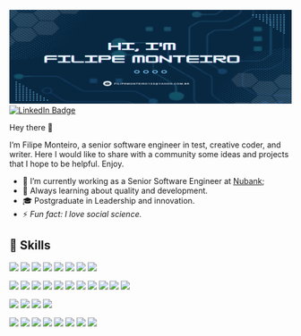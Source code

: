 [![Filipe Monteiro](./profile-github.png)](#)
[![LinkedIn Badge](https://img.shields.io/badge/LinkedIn-Profile-informational?style=flat&logo=linkedin&logoColor=white&color=0D76A8)](https://www.linkedin.com/in/filipe-sucupira/)

Hey there 👋

I’m Filipe Monteiro, a senior software engineer in test, creative coder, and writer. Here I would like to share with a community some ideas and projects that I hope to be helpful. Enjoy.
- 🔭 I’m currently working as a Senior Software Engineer at [Nubank](https://nubank.com.br/);
- 🌱 Always learning about quality and development. 
- 🎓 Postgraduate in Leadership and innovation.
- ⚡ *Fun fact: I love social science.*

## 💼 Skills
![](https://img.shields.io/badge/Code-Java-informational?style=flat&logo=Java&logoColor=white&color=4AB197)
![](https://img.shields.io/badge/Code-Clojure-informational?style=flat&logo=Clojure&logoColor=white&color=4AB197)
![](https://img.shields.io/badge/Code-CSharp-informational?style=flat&logo=c-sharp&logoColor=white&color=4AB197)
![](https://img.shields.io/badge/Code-PHP-informational?style=flat&logo=PHP&logoColor=white&color=4AB197)
![](https://img.shields.io/badge/Code-JavaScript-informational?style=flat&logo=JavaScript&logoColor=white&color=4AB197)
![](https://img.shields.io/badge/Code-TypeScript-informational?style=flat&logo=TypeScript&logoColor=white&color=4AB197)
![](https://img.shields.io/badge/Code-SpringBoot-informational?style=flat&logo=Spring&logoColor=white&color=4AB197)
![](https://img.shields.io/badge/Code-Shell%20Script-informational?style=flat&logo=gnu-bash&logoColor=white&color=4AB197)

![](https://img.shields.io/badge/Test-Cypress-informational?style=flat&logo=Cypress&logoColor=white&color=4AB197)
![](https://img.shields.io/badge/Test-Selenium-informational?style=flat&logo=Selenium&logoColor=white&color=4AB197)
![](https://img.shields.io/badge/Test-Codeceptjs-informational?style=flat&logo=Codeceptjs&logoColor=white&color=4AB197)
![](https://img.shields.io/badge/Test-Robot-informational?style=flat&logo=Robot-Framework&logoColor=white&color=4AB197)
![](https://img.shields.io/badge/Test-Etaoin-informational?style=flat&logo=Etaoin&logoColor=white&color=4AB197)
![](https://img.shields.io/badge/Test-JMeter-informational?style=flat&logo=Apache-JMeter&logoColor=white&color=4AB197)
![](https://img.shields.io/badge/Test-K6-informational?style=flat&logo=K6&logoColor=white&color=4AB197)
![](https://img.shields.io/badge/Test-Gatling-informational?style=flat&logo=Gatling&logoColor=white&color=4AB197)
![](https://img.shields.io/badge/Test-Restassured-informational?style=flat&logo=Restassured&logoColor=white&color=4AB197)
![](https://img.shields.io/badge/Test-Postman-informational?style=flat&logo=Postman&logoColor=white&color=4AB197)
![](https://img.shields.io/badge/Test-Insomnia-informational?style=flat&logo=Insomnia&logoColor=white&color=4AB197)

![](https://img.shields.io/badge/Database-MySQL-informational?style=flat&logo=MySQL&logoColor=white&color=4AB197)
![](https://img.shields.io/badge/Database-Oracle-informational?style=flat&logo=Oracle&logoColor=white&color=4AB197)
![](https://img.shields.io/badge/Database-Datomic-informational?style=flat&logo=Datomic&logoColor=white&color=4AB197)
![](https://img.shields.io/badge/Database-Redis-informational?style=flat&logo=Redis&logoColor=white&color=4AB197)

![](https://img.shields.io/badge/Style-HTML-informational?style=flat&logo=html5&logoColor=white&color=4AB197)
![](https://img.shields.io/badge/Style-CSS-informational?style=flat&logo=css3&logoColor=white&color=4AB197)
![](https://img.shields.io/badge/Tools-Jenkins-informational?style=flat&logo=jenkins&logoColor=white&color=4AB197)
![](https://img.shields.io/badge/Tools-GitHub-informational?style=flat&logo=GitHub&logoColor=white&color=4AB197)
![](https://img.shields.io/badge/Tools-Bitbucket-informational?style=flat&logo=Bitbucket&logoColor=white&color=4AB197)
![](https://img.shields.io/badge/Tools-Jira-informational?style=flat&logo=Jira-Software&logoColor=white&color=4AB197)
![](https://img.shields.io/badge/Platform-AWS-informational?style=flat&logo=amazon-aws&logoColor=white&color=4AB197)
![](https://img.shields.io/badge/Platform-Linux-informational?style=flat&logo=linux&logoColor=white&color=4AB197)

